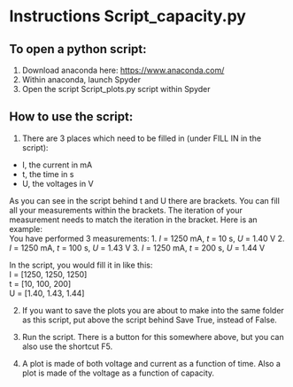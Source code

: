 # Instructions Script_capacity.py

## To open a python script:
1. Download anaconda here: https://www.anaconda.com/
2. Within anaconda, launch Spyder
3. Open the script Script_plots.py script within Spyder

## How to use the script:
1. There are 3 places which need to be filled in (under FILL IN in the script):
  - I, the current in mA
  - t, the time in s
  - U, the voltages in V

  As you can see in the script behind t and U there are brackets. You can fill all your measurements within the brackets. The iteration of your measurement needs to match the iteration in the bracket. Here is an example:\
  You have performed 3 measurements:
    1. *I* = 1250 mA, *t* = 10 s, *U* = 1.40 V
    2. *I* = 1250 mA, *t* = 100 s, *U* = 1.43 V
    3. *I* = 1250 mA, *t* = 200 s, *U* = 1.44 V

  In the script, you would fill it in like this:\
  I = [1250, 1250, 1250]\
  t = [10, 100, 200]\
  U = [1.40, 1.43, 1.44]

2. If you want to save the plots you are about to make into the same folder as this script, put above the script behind Save True, instead of False.

3. Run the script. There is a button for this somewhere above, but you can also use the shortcut F5.

4. A plot is made of both voltage and current as a function of time. Also a plot is made of the voltage as a function of capacity.
